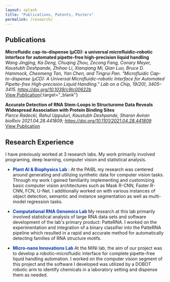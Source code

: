 ```yaml
---
layout: splash
title: "Publications, Patents, Posters"
permalink: /research/
---
```

## Publications

__Microfluidic cap-to-dispense (μCD): a universal microfluidic–robotic interface for automated pipette-free high-precision liquid handling__  
*Wang Jingjing, Ka Deng, Chuqing Zhou, Zecong Fang, Conary Meyer, Kaustubh Deshpande, Zhihao Li, Xianqiang Mi, Qian Luo, Bruce D. Hammock, Cheemeng Tan, Yan Chen, and Tingrui Pan. "Microfluidic Cap-to-dispense (μCD): A Universal Microfluidic–robotic Interface for Automated Pipette-free High-precision Liquid Handling." Lab on a Chip, 19(20), 3405–3415. https://doi.org/10.1039/c9lc00622b*  
[View Publication](https://pubs.rsc.org/en/content/articlelanding/2019/lc/c9lc00622b#!divAbstract){:target="_blank"}


__Accurate Detection of RNA Stem-Loops in Structurome Data Reveals Widespread Association with Protein Binding Sites__  
*Pierce Radecki, Rahul Uppuluri, Kaustubh Deshpande, Sharon Aviran
bioRxiv 2021.04.28.441809; https://doi.org/10.1101/2021.04.28.441809*  
[View Publication](https://www.biorxiv.org/content/10.1101/2021.04.28.441809v1) 


## Research Experience

I have previously worked at 3 research labs. My work primarily involved programing, deep learning, computer vision and statistical analysis. 

- **<span style="color:rgb(5, 58, 170)"> Plant AI & Biophysics Lab </span>**: At the PAIBL my research was centered around generating and utilizing synthetic data for computer vision tasks. Through my work I gained familiarity implementing and customizing basic computer vision architectures such as Mask R-CNN, Faster R-CNN, FCN, U-Net. I additionally worked on with various instances of object detection, semantic and instance segmentation as well as multi-model regression tasks.

- **<span style="color:rgb(5, 58, 170)"> Computational RNA Genomics Lab </span>** My research at this lab primarily involved statistical analysis of large RNA data sets and software development of the lab's primary product: PatteRNA. I worked on the experimentation and integration of a binary classifier into the PatteRNA pipeline which resulted in a rapid and accurate method for automatically detecting families of RNA structure motifs.


- **<span style="color:rgb(5, 58, 170)"> Micro-nano Innovations Lab </span>** At the MiNi lab, the aim of our project was to develop a robotic–microfluidic interface for complete pipette-free liquid handling automation. I worked on the computer vision segment of this project and the software I developed was utilized by a DOBOT robotic arm to identify chemicals in a laboratory setting and dispense them as needed. 

